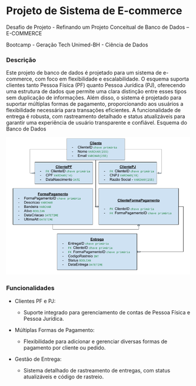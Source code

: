 # Projeto de Sistema de E-commerce

Desafio de Projeto - Refinando um Projeto Conceitual de Banco de Dados – E-COMMERCE

Bootcamp - Geração Tech Unimed-BH - Ciência de Dados

### Descrição

Este projeto de banco de dados é projetado para um sistema de e-commerce, com foco em flexibilidade e escalabilidade. O esquema suporta clientes tanto Pessoa Física (PF) quanto Pessoa Jurídica (PJ), oferecendo uma estrutura de dados que permite uma clara distinção entre esses tipos sem duplicação de informações. Além disso, o sistema é projetado para suportar múltiplas formas de pagamento, proporcionando aos usuários a flexibilidade necessária para transações eficientes. A funcionalidade de entrega é robusta, com rastreamento detalhado e status atualizáveis para garantir uma experiência de usuário transparente e confiável.
Esquema do Banco de Dados

<img src="ecommerce.png" width="500">

### Funcionalidades

* Clientes PF e PJ: 
    * Suporte integrado para gerenciamento de contas de Pessoa Física e Pessoa Jurídica.

* Múltiplas Formas de Pagamento: 
    * Flexibilidade para adicionar e gerenciar diversas formas de pagamento por cliente ou pedido.

* Gestão de Entrega: 
    * Sistema detalhado de rastreamento de entregas, com status atualizáveis e código de rastreio.